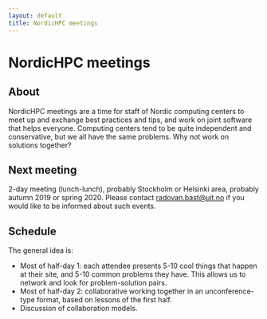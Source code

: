 ```yaml
---
layout: default
title: NordicHPC meetings
---
```


# NordicHPC meetings

## About

NordicHPC meetings are a time for staff of Nordic computing centers to
meet up and exchange best practices and tips, and work on joint
software that helps everyone.  Computing centers tend
to be quite independent and conservative, but we all have the same
problems.  Why not work on solutions together?

## Next meeting

2-day meeting (lunch-lunch), probably Stockholm or Helsinki area,
probably autumn 2019 or spring 2020. Please contact
radovan.bast@uit.no if you would like to be informed about such
events.

## Schedule

The general idea is:
- Most of half-day 1: each attendee presents 5-10 cool things that happen
  at their site, and 5-10 common problems they have.  This allows us
  to network and look for problem-solution pairs.
- Most of half-day 2: collaborative working together in an
  unconference-type format, based on lessons of the first half.
- Discussion of collaboration models.
